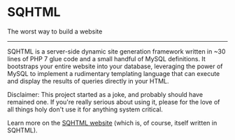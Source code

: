 # SQHTML
The worst way to build a website

---

SQHTML is a server-side dynamic site generation framework written in ~30 lines of PHP 7 glue code and a small handful of MySQL definitions. It bootstraps your entire website into your database, leveraging the power of MySQL to implement a rudimentary templating language that can execute and display the results of queries directly in your HTML.

Disclaimer: This project started as a joke, and probably should have remained one. If you're really serious about using it, please for the love of all things holy don't use it for anything system critical.

Learn more on the [SQHTML website](https://sqhtml.swordglowsblue.com) (which is, of course, itself written in SQHTML).

